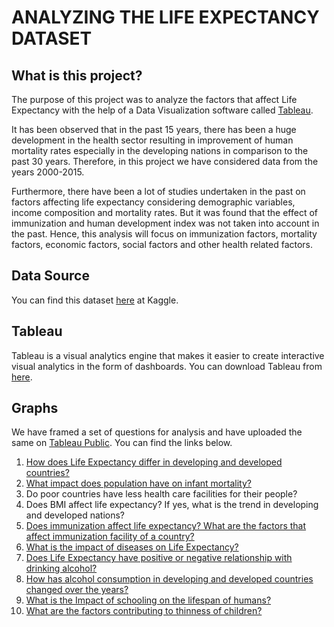 # ANALYZING THE LIFE EXPECTANCY DATASET
## What is this project?
The purpose of this project was to analyze the factors that affect Life Expectancy with the help of a Data Visualization software called [Tableau](https://www.tableau.com/).

It has been observed that in the past 15 years, there has been a huge development in the health sector resulting in improvement of human mortality rates especially in the developing nations in comparison to the past 30 years. Therefore, in this project we have considered data from the years 2000-2015.

Furthermore, there have been a lot of studies undertaken in the past on factors affecting life expectancy considering demographic variables, income composition and mortality rates. But it was found that the effect of immunization and human development index was not taken into account in the past. Hence, this analysis will focus on immunization factors, mortality factors, economic factors, social factors and other health related factors.

## Data Source
You can find this dataset [here](https://www.kaggle.com/kumarajarshi/life-expectancy-who) at Kaggle.
## Tableau
Tableau is a visual analytics engine that makes it easier to create interactive visual analytics in the form of dashboards.
You can download Tableau from [here](https://www.tableau.com/products/desktop/download).
## Graphs
We have framed a set of questions for analysis and have uploaded the same on [Tableau Public](https://www.tableau.com/products/public). You can find the links below.
  1. [How does Life Expectancy differ in developing and developed countries?](https://public.tableau.com/views/HowNationalStatusaffectsLifeExpectancy/Story1?:language=en-US&:display_count=n&:origin=viz_share_link)<br>
  2. [What impact does population have on infant mortality?](https://public.tableau.com/views/isInfantDeathrelatedtoPopulation/Story2?:language=en-US&:display_count=n&:origin=viz_share_link )<br>
  3. Do poor countries have less health care facilities for their people?<br>
  4. Does BMI affect life expectancy? If yes, what is the trend in developing and developed nations?<br>
  5. [Does immunization affect life expectancy? What are the factors that affect immunization facility of a country?](https://public.tableau.com/views/Immunization_life_Expectancy/ImmunizationFactors?:language=en-US&:display_count=n&:origin=viz_share_link)<br>
  6. [What is the impact of diseases on Life Expectancy?](https://public.tableau.com/views/Diseases_life_Expectancy/Diseases?:language=en-US&:display_count=n&:origin=viz_share_link)<br>
  7. [Does Life Expectancy have positive or negative relationship with drinking alcohol?](https://public.tableau.com/shared/Y9GK5N4S6?:display_count=n&:origin=viz_share_link )<br>
  8. [How has alcohol consumption in developing and developed countries changed over the years?](https://public.tableau.com/views/Book2_16252179825480/Story1?:language=en-US&:display_count=n&:origin=viz_share_link)<br>
  9. [What is the Impact of schooling on the lifespan of humans?](https://public.tableau.com/views/SchoolingvsLE/Story?:language=en-US&:display_count=n&:origin=viz_share_link )<br>
  10. [What are the factors contributing to thinness of children?](https://public.tableau.com/views/ThinnessAnalysis/Story1?:language=en-US&:display_count=n&:origin=viz_share_link)<br><br>





